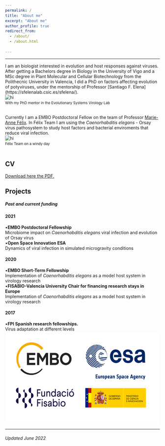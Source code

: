 ```yaml
---
permalink: /
title: "About me"
excerpt: "About me"
author_profile: true
redirect_from: 
  - /about/
  - /about.html

---
```


<hr/>
I am an biologist interested in evolution and host responses against viruses. After getting a Bachelors degree in Biology in the University of Vigo and a MSc degree in Plant Molecular and Cellular Biotechnology from the Polithecnic University in Valencia, I did a PhD on factors affecting evolution of potyviruses, under the mentorship of Professor [Santiago F. Elena](https://sfelenalab.csic.es/sfelena/).<br/> 
<img src="/images/New_20211108_Santi.jpeg" alt="hi" class="center" height="300" width="500"/> <br/>
<small>With my PhD mentor in the Evolutionary Systems Virology Lab</small><br/> 
<br/> 

Currently I am a EMBO Postdoctoral Fellow on the team of Professor [Marie-Anne Félix](https://www.ibens.ens.fr/?rubrique29&lang=en). In Félix Team I am using the <i>Caenorhabditis elegans</i> - Orsay virus pathosystem to study host factors and bacterial enviroments that reduce viral infection.  <br/>
<img src="/images/Felix_team.jpg" alt="hi" class="center" height="300" width="500"/> <br/>
<small>Félix Team on a windy day</small><br/> 
<br/> 

<div>
    <div class="card">
      <h2>CV</h2>
<a href="https://github.com/GonzalezRvirus/RubenGonzalez.github.io/raw/master/_pages/CV.pdf" target="_blank">Download here the PDF.</a>
    </div>
    <div class="card">
      <h2>Projects</h2>
      <h5>Past and current funding</h5>
      <h4>2021</h4>
      •<b>EMBO Postdoctoral Fellowship</b><br/>
      Microbiome impact on <i>Caenorhabditis elegans</i> viral infection and evolution of Orsay virus<br/>
      •<b>Open Space Innovation ESA</b><br/>
      Dynamics of viral infection in simulated microgravity conditions<br/>
      <h4>2020</h4>
      •<b>EMBO Short-Term Fellowship</b><br/>
      Implementation of <i>Caenorhabditis elegans</i> as a model host system in virology research<br/>
      •<b>FISABIO-Valencia University Chair for financing research stays in Europe</b><br/>
      Implementation of <i>Caenorhabditis elegans</i> as a model host system in virology research<br/>
      <h4>2017</h4>
      •<b>FPI Spanish research fellowships.</b><br/>
      Virus adaptation at different levels<br/>
<img src="/images/funding.png" alt="hi" class="center" height="300" width="500"/> 
       </div>
  
<hr/>
<div class="footer">
  <h6>Updated June 2022</h6>
</div>
